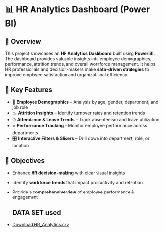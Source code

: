 # 📊 HR Analytics Dashboard (Power BI)

## 📌 Overview
This project showcases an **HR Analytics Dashboard** built using **Power BI**.  
The dashboard provides valuable insights into employee demographics, performance, attrition trends, and overall workforce management. It helps HR professionals and decision-makers make **data-driven strategies** to improve employee satisfaction and organizational efficiency.

## 🔑 Key Features
- 👥 **Employee Demographics** – Analysis by age, gender, department, and job role  
- 📉 **Attrition Insights** – Identify turnover rates and retention trends  
- ⏱ **Attendance & Leave Trends** – Track absenteeism and leave utilization  
- ⭐ **Performance Tracking** – Monitor employee performance across departments  
- 🎛 **Interactive Filters & Slicers** – Drill down into department, role, or location 

## 🎯 Objectives
- Enhance **HR decision-making** with clear visual insights  
- Identify **workforce trends** that impact productivity and retention  
- Provide a **comprehensive view** of employee performance & engagement

  ## DATA SET used
- [Download HR_Analytics.csv](https://github.com/mithun2gowda123/Data-Analytics-Dashboard/blob/main/dataset/HR_Analytics.csv)


  

